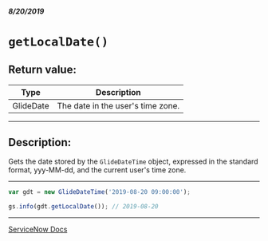 ##### 8/20/2019
# `getLocalDate()`

## Return value:
| Type | Description |
|---|---|
| GlideDate | The date in the user's time zone. |

---

## Description:
Gets the date stored by the `GlideDateTime` object, expressed in the standard format, yyy-MM-dd, and the current user's time zone.

---

```js
var gdt = new GlideDateTime('2019-08-20 09:00:00');

gs.info(gdt.getLocalDate()); // 2019-08-20
```

---

[ServiceNow Docs](https://developer.servicenow.com/app.do#!/api_doc?v=madrid&id=r_ScopedGlideDateTimeGetLocalDate)